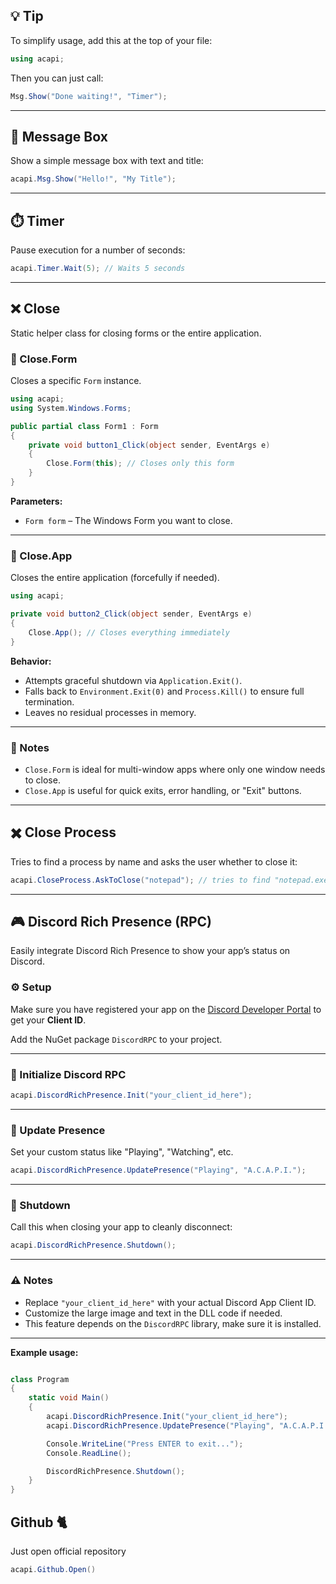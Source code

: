 ## 💡 Tip

To simplify usage, add this at the top of your file:

```csharp
using acapi;
```
Then you can just call:

```csharp
Msg.Show("Done waiting!", "Timer");
```

---

## 📢 Message Box

Show a simple message box with text and title:

```csharp
acapi.Msg.Show("Hello!", "My Title");
```

---

## ⏱️ Timer

Pause execution for a number of seconds:

```csharp
acapi.Timer.Wait(5); // Waits 5 seconds
```

---

## ❌ Close

Static helper class for closing forms or the entire application.

### 🔹 Close.Form

Closes a specific `Form` instance.

```csharp
using acapi;
using System.Windows.Forms;

public partial class Form1 : Form
{
    private void button1_Click(object sender, EventArgs e)
    {
        Close.Form(this); // Closes only this form
    }
}
```

**Parameters:**

* `Form form` – The Windows Form you want to close.

---

### 🔸 Close.App

Closes the entire application (forcefully if needed).

```csharp
using acapi;

private void button2_Click(object sender, EventArgs e)
{
    Close.App(); // Closes everything immediately
}
```

**Behavior:**

* Attempts graceful shutdown via `Application.Exit()`.
* Falls back to `Environment.Exit(0)` and `Process.Kill()` to ensure full termination.
* Leaves no residual processes in memory.

---

### 🧠 Notes

* `Close.Form` is ideal for multi-window apps where only one window needs to close.
* `Close.App` is useful for quick exits, error handling, or "Exit" buttons.

---

## ✖️ Close Process

Tries to find a process by name and asks the user whether to close it:

```csharp
acapi.CloseProcess.AskToClose("notepad"); // tries to find "notepad.exe"
```

---

## 🎮 Discord Rich Presence (RPC)

Easily integrate Discord Rich Presence to show your app’s status on Discord.

### ⚙️ Setup

Make sure you have registered your app on the [Discord Developer Portal](https://discord.com/developers/applications) to get your **Client ID**.

Add the NuGet package `DiscordRPC` to your project.

---

### 🔹 Initialize Discord RPC

```csharp
acapi.DiscordRichPresence.Init("your_client_id_here");
```

---

### 🔸 Update Presence

Set your custom status like "Playing", "Watching", etc.

```csharp
acapi.DiscordRichPresence.UpdatePresence("Playing", "A.C.A.P.I.");
```

---

### 🔹 Shutdown

Call this when closing your app to cleanly disconnect:

```csharp
acapi.DiscordRichPresence.Shutdown();
```

---

### ⚠️ Notes

* Replace `"your_client_id_here"` with your actual Discord App Client ID.
* Customize the large image and text in the DLL code if needed.
* This feature depends on the `DiscordRPC` library, make sure it is installed.

---

**Example usage:**

```csharp

class Program
{
    static void Main()
    {
        acapi.DiscordRichPresence.Init("your_client_id_here");
        acapi.DiscordRichPresence.UpdatePresence("Playing", "A.C.A.P.I.");

        Console.WriteLine("Press ENTER to exit...");
        Console.ReadLine();

        DiscordRichPresence.Shutdown();
    }
}
```

## Github 🐈

Just open official repository

```csharp
acapi.Github.Open()
```

